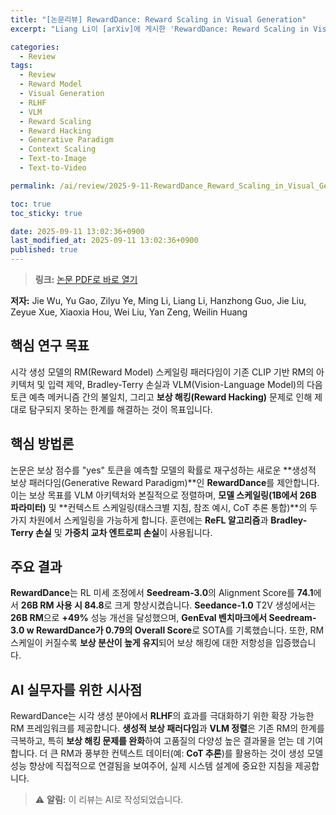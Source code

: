```yaml
---
title: "[논문리뷰] RewardDance: Reward Scaling in Visual Generation"
excerpt: "Liang Li이 [arXiv]에 게시한 'RewardDance: Reward Scaling in Visual Generation' 논문에 대한 자세한 리뷰입니다."

categories:
  - Review
tags:
  - Review
  - Reward Model
  - Visual Generation
  - RLHF
  - VLM
  - Reward Scaling
  - Reward Hacking
  - Generative Paradigm
  - Context Scaling
  - Text-to-Image
  - Text-to-Video

permalink: /ai/review/2025-9-11-RewardDance_Reward_Scaling_in_Visual_Generation/

toc: true
toc_sticky: true

date: 2025-09-11 13:02:36+0900
last_modified_at: 2025-09-11 13:02:36+0900
published: true
---
```

> **링크:** [논문 PDF로 바로 열기](https://arxiv.org/abs/2509.08826)

**저자:** Jie Wu, Yu Gao, Zilyu Ye, Ming Li, Liang Li, Hanzhong Guo, Jie Liu, Zeyue Xue, Xiaoxia Hou, Wei Liu, Yan Zeng, Weilin Huang



## 핵심 연구 목표
시각 생성 모델의 RM(Reward Model) 스케일링 패러다임이 기존 CLIP 기반 RM의 아키텍처 및 입력 제약, Bradley-Terry 손실과 VLM(Vision-Language Model)의 다음 토큰 예측 메커니즘 간의 불일치, 그리고 **보상 해킹(Reward Hacking)** 문제로 인해 제대로 탐구되지 못하는 한계를 해결하는 것이 목표입니다.

## 핵심 방법론
논문은 보상 점수를 "yes" 토큰을 예측할 모델의 확률로 재구성하는 새로운 **생성적 보상 패러다임(Generative Reward Paradigm)**인 **RewardDance**를 제안합니다. 이는 보상 목표를 VLM 아키텍처와 본질적으로 정렬하며, **모델 스케일링(1B에서 26B 파라미터)** 및 **컨텍스트 스케일링(태스크별 지침, 참조 예시, CoT 추론 통합)**의 두 가지 차원에서 스케일링을 가능하게 합니다. 훈련에는 **ReFL 알고리즘**과 **Bradley-Terry 손실** 및 **가중치 교차 엔트로피 손실**이 사용됩니다.

## 주요 결과
**RewardDance**는 RL 미세 조정에서 **Seedream-3.0**의 Alignment Score를 **74.1**에서 **26B RM 사용 시 84.8**로 크게 향상시켰습니다. **Seedance-1.0** T2V 생성에서는 **26B RM**으로 **+49%** 성능 개선을 달성했으며, **GenEval 벤치마크에서 Seedream-3.0 w RewardDance가 0.79의 Overall Score**로 SOTA를 기록했습니다. 또한, RM 스케일이 커질수록 **보상 분산이 높게 유지**되어 보상 해킹에 대한 저항성을 입증했습니다.

## AI 실무자를 위한 시사점
RewardDance는 시각 생성 분야에서 **RLHF**의 효과를 극대화하기 위한 확장 가능한 RM 프레임워크를 제공합니다. **생성적 보상 패러다임**과 **VLM 정렬**은 기존 RM의 한계를 극복하고, 특히 **보상 해킹 문제를 완화**하여 고품질의 다양성 높은 결과물을 얻는 데 기여합니다. 더 큰 RM과 풍부한 컨텍스트 데이터(예: **CoT 추론**)를 활용하는 것이 생성 모델 성능 향상에 직접적으로 연결됨을 보여주어, 실제 시스템 설계에 중요한 지침을 제공합니다.

> ⚠️ **알림:** 이 리뷰는 AI로 작성되었습니다.
